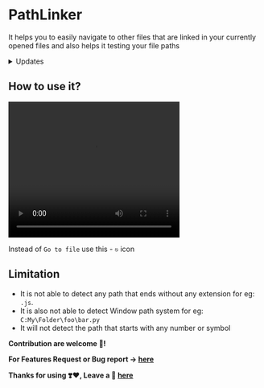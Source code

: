# PathLinker

It helps you to easily navigate to other files that are linked in your currently opened files and also helps it testing your file paths

<details>
    <summary>
        Updates
    </summary>
    <code><strong>v1.0.1</strong></code>
    <ul>
        <li>Now it will able to detect any symbols between the path.</li>
    </ul>
    <code><strong>v1.0.2</strong></code>
    <ul>
        <li>Removed all deprecated api's</li>
        <li>Fixed bugs</li>
        <li>Changed <strong>Go to file </strong> to <strong>⎋</strong></li>
    </ul>
</details>

## How to use it?
<video src="https://user-images.githubusercontent.com/71929976/213693817-46e1d6c7-beea-44a5-8e83-2cf75c217002.mp4" height="270" width="340" controls>
</video>

Instead of `Go to file` use this - `⎋` icon 

## Limitation

- It is not able to detect any path that ends without any extension for eg: `.js`.
- It is also not able to detect Window path system for eg: `C:My\Folder\foo\bar.py`
- It will not detect the path that starts with any number or symbol 

**Contribution are welcome 🥰!**

**For Features Request or Bug report -> [here](https://github.com/bajrangCoder/acode-path-linker)**

**Thanks for using ❣️❤️, Leave a 🌟 [here](https://github.com/bajrangCoder/acode-path-linker)**

